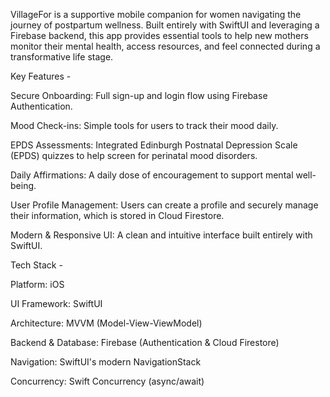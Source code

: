 VillageFor is a supportive mobile companion for women navigating the journey of postpartum wellness. Built entirely with SwiftUI and leveraging a Firebase backend, this app provides essential tools to help new mothers monitor their mental health, access resources, and feel connected during a transformative life stage.

Key Features -

Secure Onboarding: Full sign-up and login flow using Firebase Authentication.

Mood Check-ins: Simple tools for users to track their mood daily.

EPDS Assessments: Integrated Edinburgh Postnatal Depression Scale (EPDS) quizzes to help screen for perinatal mood disorders.

Daily Affirmations: A daily dose of encouragement to support mental well-being.

User Profile Management: Users can create a profile and securely manage their information, which is stored in Cloud Firestore.

Modern & Responsive UI: A clean and intuitive interface built entirely with SwiftUI.

Tech Stack -

Platform: iOS

UI Framework: SwiftUI

Architecture: MVVM (Model-View-ViewModel)

Backend & Database: Firebase (Authentication & Cloud Firestore)

Navigation: SwiftUI's modern NavigationStack

Concurrency: Swift Concurrency (async/await)
